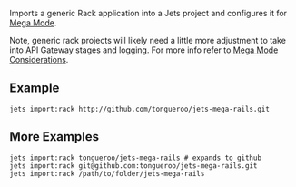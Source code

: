 Imports a generic Rack application into a Jets project and configures it for [Mega Mode](http://rubyonjets.com/docs/megamode/).

Note, generic rack projects will likely need a little more adjustment to take into API Gateway stages and logging. For more info refer to [Mega Mode Considerations](http://rubyonjets.com//megamode-considerations/).

## Example

    jets import:rack http://github.com/tongueroo/jets-mega-rails.git

## More Examples

    jets import:rack tongueroo/jets-mega-rails # expands to github
    jets import:rack git@github.com:tongueroo/jets-mega-rails.git
    jets import:rack /path/to/folder/jets-mega-rails
